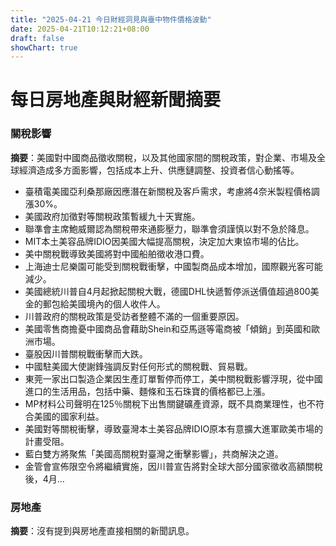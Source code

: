 ```yaml
---
title: "2025-04-21 今日財經洞見與臺中物件價格波動"
date: 2025-04-21T10:12:21+08:00
draft: false
showChart: true
---
```


# 每日房地產與財經新聞摘要

### 關稅影響
**摘要**：美國對中國商品徵收關稅，以及其他國家間的關稅政策，對企業、市場及全球經濟造成多方面影響，包括成本上升、供應鏈調整、投資者信心動搖等。

- 臺積電美國亞利桑那廠因應潛在新關稅及客戶需求，考慮將4奈米製程價格調漲30%。
- 美國政府加徵對等關稅政策暫緩九十天實施。
- 聯準會主席鮑威爾認為關稅帶來通膨壓力，聯準會須謹慎以對不急於降息。
- MIT本土美容品牌IDIO因美國大幅提高關稅，決定加大東協市場的佔比。
- 美中關稅戰導致美國將對中國船舶徵收港口費。
- 上海迪士尼樂園可能受到關稅戰衝擊，中國製商品成本增加，國際觀光客可能減少。
- 美國總統川普自4月起掀起關稅大戰，德國DHL快遞暫停派送價值超過800美金的郵包給美國境內的個人收件人。
- 川普政府的關稅政策是受訪者整體不滿的一個重要原因。
- 美國零售商擔憂中國商品會藉助Shein和亞馬遜等電商被「傾銷」到英國和歐洲市場。
- 臺股因川普關稅戰衝擊而大跌。
- 中國駐美國大使謝鋒強調反對任何形式的關稅戰、貿易戰。
- 東莞一家出口製造企業因生產訂單暫停而停工，美中關稅戰影響浮現，從中國進口的生活用品，包括中藥、麵條和玉石珠寶的價格都已上漲。
- MP材料公司聲明在125％關稅下出售關鍵礦產資源，既不具商業理性，也不符合美國的國家利益。
- 美國對等關稅衝擊，導致臺灣本土美容品牌IDIO原本有意擴大進軍歐美市場的計畫受阻。
- 藍白雙方將聚焦「美國高關稅對臺灣之衝擊影響」，共商解決之道。
- 金管會宣佈限空令將繼續實施，因川普宣告將對全球大部分國家徵收高額關稅後，4月…

### 房地產
**摘要**：沒有提到與房地產直接相關的新聞訊息。





